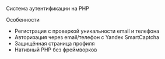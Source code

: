 Система аутентификации на PHP

Особенности
- Регистрация с проверкой уникальности email и телефона
- Авторизация через email/телефон с Yandex SmartCaptcha
- Защищённая страница профиля
- Нативный PHP без фреймворков

